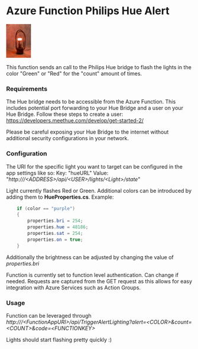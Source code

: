 # Azure Function Philips Hue Alert
![](flash.gif)

This function sends an call to the Philips Hue bridge to flash the lights in the color "Green" or "Red" for the "count" amount of times.

### Requirements
The Hue bridge needs to be accessible from the Azure Function. This includes potential port forwarding to your Hue Bridge and a user on your Hue Bridge. Follow these steps to create a user: https://developers.meethue.com/develop/get-started-2/

Please be careful exposing your Hue Bridge to the internet without additional security configurations in your network. 

### Configuration
The URI for the specific light you want to target can be configured in the app settings like so:
Key: "hueURL"
Value: "_http:///<ADDRESS\>/api/<USER\>/lights/<Light\>/state_"

Light currently flashes Red or Green. Additional colors can be introduced by adding them to __HueProperties.cs__.
Example:

```C#
    if (color == "purple")
    {
        properties.bri = 254;
        properties.hue = 48186;
        properties.sat = 254;
        properties.on = true;
    }
```
Additionally the brightness can be adjusted by changing the value of _properties.bri_

Function is currently set to function level authentication. Can change if needed. Requests are captured from the GET request as this allows for easy integration with Azure Services such as Action Groups. 

### Usage 
Function can be leveraged through _http:///<FunctionAppURI\>/api/TriggerAlertLighting?alert=<COLOR\>&count=<COUNT\>&code=<FUNCTIONKEY\>_

Lights should start flashing pretty quickly :)